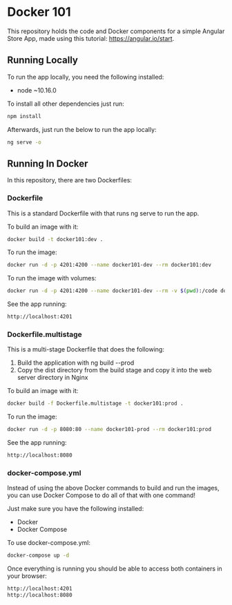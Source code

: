 # Docker 101

This repository holds the code and Docker components for a simple Angular Store App, made using this tutorial: https://angular.io/start.

## Running Locally

To run the app locally, you need the following installed:
* node ~10.16.0

To install all other dependencies just run:
```bash
npm install
```
Afterwards, just run the below to run the app locally:
```bash
ng serve -o
```
## Running In Docker

In this repository, there are two Dockerfiles:

### Dockerfile
This is a standard Dockerfile with that runs ng serve to run the app.

To build an image with it:
```bash
docker build -t docker101:dev .
```

To run the image:
```bash
docker run -d -p 4201:4200 --name docker101-dev --rm docker101:dev
```

To run the image with volumes:
```bash
docker run -d -p 4201:4200 --name docker101-dev --rm -v $(pwd):/code docker101:dev
```

See the app running:
```bash
http://localhost:4201
```

### Dockerfile.multistage
This is a multi-stage Dockerfile that does the following:
1. Build the application with ng build --prod
2. Copy the dist directory from the build stage and copy it into the web server directory in Nginx

To build an image with it:
```bash
docker build -f Dockerfile.multistage -t docker101:prod .
```

To run the image:
```bash
docker run -d -p 8080:80 --name docker101-prod --rm docker101:prod
```

See the app running:
```bash
http://localhost:8080
```

### docker-compose.yml
Instead of using the above Docker commands to build and run the images, you can use Docker Compose to do all of that with one command!

Just make sure you have the following installed:
* Docker
* Docker Compose

To use docker-compose.yml:
```bash
docker-compose up -d
```

Once everything is running you should be able to access both containers in your browser:
```bash
http://localhost:4201
http://localhost:8080
```